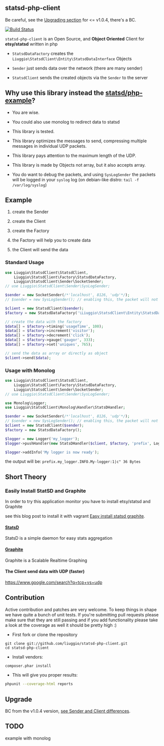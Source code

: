 ## statsd-php-client

Be careful, see the [Upgrading section](Readme.md#upgrade) for <= v1.0.4, there's a BC.

[![Build Status](https://secure.travis-ci.org/liuggio/statsd-php-client.png)](http://travis-ci.org/liuggio/statsd-php-client)

`statsd-php-client` is an Open Source, and **Object Oriented** Client for **etsy/statsd** written in php

- `StatsdDataFactory` creates the `Liuggio\StatsdClient\Entity\StatsdDataInterface` Objects

- `Sender` just sends data over the network (there are many sender)

- `StatsdClient` sends the created objects via the `Sender` to the server

## Why use this library instead the [statsd/php-example](https://github.com/etsy/statsd/blob/master/examples/php-example.php)?

- You are wise.

- You could also use monolog to redirect data to statsd

- This library is tested.

- This library optimizes the messages to send, compressing multiple messages in individual UDP packets.

- This library pays attention to the maximum length of the UDP.

- This library is made by Objects not array, but it also accepts array.

- You do want to debug the packets, and using `SysLogSender` the packets will be logged in your `syslog` log (on debian-like distro: `tail -f /var/log/syslog`)


## Example

1. create the Sender

2. create the Client

3. create the Factory

4. the Factory will help you to create data

5. the Client will send the data

### Standard Usage

```php
use Liuggio\StatsdClient\StatsdClient,
    Liuggio\StatsdClient\Factory\StatsdDataFactory,
    Liuggio\StatsdClient\Sender\SocketSender;
// use Liuggio\StatsdClient\Sender\SysLogSender;

$sender = new SocketSender(/*'localhost', 8126, 'udp'*/);
// $sender = new SysLogSender(); // enabling this, the packet will not send over the socket

$client = new StatsdClient($sender);
$factory = new StatsdDataFactory('\Liuggio\StatsdClient\Entity\StatsdData');

// create the data with the factory
$data[] = $factory->timing('usageTime', 100);
$data[] = $factory->increment('visitor');
$data[] = $factory->decrement('click');
$data[] = $factory->gauge('gaugor', 333);
$data[] = $factory->set('uniques', 765);

// send the data as array or directly as object
$client->send($data);
```

### Usage with Monolog

```php
use Liuggio\StatsdClient\StatsdClient,
    Liuggio\StatsdClient\Factory\StatsdDataFactory,
    Liuggio\StatsdClient\Sender\SocketSender;
// use Liuggio\StatsdClient\Sender\SysLogSender;

use Monolog\Logger;
use Liuggio\StatsdClient\Monolog\Handler\StatsDHandler;

$sender = new SocketSender(/*'localhost', 8126, 'udp'*/);
// $sender = new SysLogSender(); // enabling this, the packet will not send over the socket
$client = new StatsdClient($sender);
$factory = new StatsdDataFactory();

$logger = new Logger('my_logger');
$logger->pushHandler(new StatsDHandler($client, $factory, 'prefix', Logger::DEBUG));

$logger->addInfo('My logger is now ready');
```

the output will be:  `prefix.my_logger.INFO.My-logger:1|c" 36 Bytes`




## Short Theory

### Easily Install StatSD and Graphite

In order to try this application monitor you have to install etsy/statsd and Graphite

see this blog post to install it with vagrant [Easy install statsd graphite](http://welcometothebundle.com/easily-install-statsd-and-graphite-with-vagrant/).

#### [StatsD](https://github.com/etsy/statsd)

StatsD is a simple daemon for easy stats aggregation

#### [Graphite](http://graphite.wikidot.com/)

Graphite is a Scalable Realtime Graphing

#### The Client send data with UDP (faster)

https://www.google.com/search?q=tcp+vs+udp

## Contribution

Active contribution and patches are very welcome.
To keep things in shape we have quite a bunch of unit tests. If you're submitting pull requests please
make sure that they are still passing and if you add functionality please
take a look at the coverage as well it should be pretty high :)

- First fork or clone the repository

```
git clone git://github.com/liuggio/statsd-php-client.git
cd statsd-php-client
```

- Install vendors:

``` bash
composer.phar install
```

- This will give you proper results:

``` bash
phpunit --coverage-html reports
```

## Upgrade

BC from the v1.0.4 version, [see Sender and Client differences](https://github.com/liuggio/statsd-php-client/pull/5/files).


## TODO

example with monolog